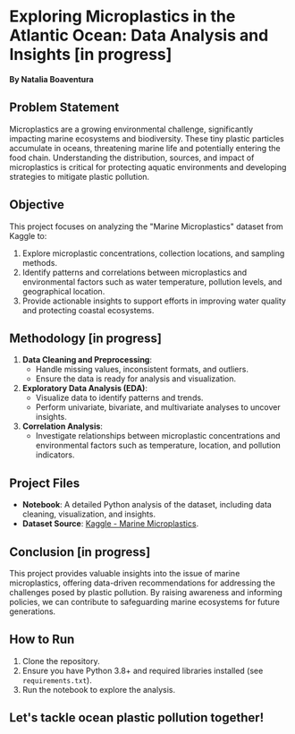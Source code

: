 # Exploring Microplastics in the Atlantic Ocean: Data Analysis and Insights  [in progress]
**By Natalia Boaventura**  

## Problem Statement  
Microplastics are a growing environmental challenge, significantly impacting marine ecosystems and biodiversity. These tiny plastic particles accumulate in oceans, threatening marine life and potentially entering the food chain. Understanding the distribution, sources, and impact of microplastics is critical for protecting aquatic environments and developing strategies to mitigate plastic pollution.  

## Objective  
This project focuses on analyzing the "Marine Microplastics" dataset from Kaggle to:  
1. Explore microplastic concentrations, collection locations, and sampling methods.  
2. Identify patterns and correlations between microplastics and environmental factors such as water temperature, pollution levels, and geographical location.  
3. Provide actionable insights to support efforts in improving water quality and protecting coastal ecosystems.  

## Methodology  [in progress]
1. **Data Cleaning and Preprocessing**:  
   - Handle missing values, inconsistent formats, and outliers.  
   - Ensure the data is ready for analysis and visualization.  
2. **Exploratory Data Analysis (EDA)**:  
   - Visualize data to identify patterns and trends.  
   - Perform univariate, bivariate, and multivariate analyses to uncover insights.  
3. **Correlation Analysis**:  
   - Investigate relationships between microplastic concentrations and environmental factors such as temperature, location, and pollution indicators.    

## Project Files  
- **Notebook**: A detailed Python analysis of the dataset, including data cleaning, visualization, and insights.  
- **Dataset Source**: [Kaggle - Marine Microplastics](https://www.kaggle.com/datasets/william2020/marine-microplastics).  

## Conclusion  [in progress]
This project provides valuable insights into the issue of marine microplastics, offering data-driven recommendations for addressing the challenges posed by plastic pollution. By raising awareness and informing policies, we can contribute to safeguarding marine ecosystems for future generations.  

## How to Run  
1. Clone the repository.  
2. Ensure you have Python 3.8+ and required libraries installed (see `requirements.txt`).  
3. Run the notebook to explore the analysis.  


## Let's tackle ocean plastic pollution together!  
